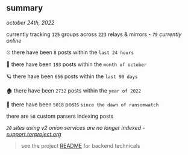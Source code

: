 
## summary
_october 24th, 2022_

currently tracking `125` groups across `223` relays & mirrors - _`79` currently online_

⏲ there have been `8` posts within the `last 24 hours`

🦈 there have been `193` posts within the `month of october`

🪐 there have been `656` posts within the `last 90 days`

🏚 there have been `2732` posts within the `year of 2022`

🦕 there have been `5018` posts `since the dawn of ransomwatch`

there are `58` custom parsers indexing posts

_`20` sites using v2 onion services are no longer indexed - [support.torproject.org](https://support.torproject.org/onionservices/v2-deprecation/)_

> see the project [README](https://github.com/joshhighet/ransomwatch#ransomwatch--) for backend technicals
